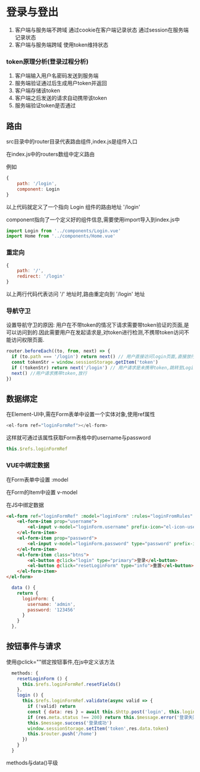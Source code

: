 # 登录与登出

1. 客户端与服务端不跨域
通过cookie在客户端记录状态
通过session在服务端记录状态
2. 客户端与服务端跨域
使用token维持状态

### token原理分析(登录过程分析)

1. 客户端输入用户名密码发送到服务端
2. 服务端验证通过后生成用户token并返回
3. 客户端存储该token
4. 客户端之后发送的请求自动携带该token
5. 服务端验证token是否通过

## 路由

src目录中的router目录代表路由组件,index.js是组件入口

在index.js中的routers数组中定义路由

例如
```js
{
    path: '/login',
    component: Login
}
```

以上代码就定义了一个指向 Login 组件的路由地址 '/login'

component指向了一个定义好的组件信息,需要使用import导入到index.js中

```js
import Login from '../components/Login.vue'
import Home from '../components/Home.vue'
```

### 重定向

```js
{
    path: '/',
    redirect: '/login'
}
```

以上两行代码代表访问 '/' 地址时,路由重定向到 '/login' 地址

### 导航守卫

设置导航守卫的原因: 用户在不带token的情况下请求需要带token验证的页面,是可以访问到的.因此需要用户在发起请求是,对token进行检测,不携带token访问不能访问权限页面.

```js
router.beforeEach((to, from, next) => {
  if (to.path === '/login') return next() // 用户直接访问login页面,直接放行
  const tokenStr = window.sessionStorage.getItem('token')
  if (!tokenStr) return next('/login') // 用户请求是未携带token,跳转至Login页面
  next() //用户请求携带token,放行
})
```

## 数据绑定

在Element-UI中,需在Form表单中设置一个实体对象,使用ref属性

```js
<el-form ref="loginFormRef"></el-form>
```

这样就可通过该属性获取Form表格中的username与password

```js
this.$refs.loginFormRef
```

### VUE中绑定数据

在Form表单中设置 :model

在Form的Item中设置 v-model

在JS中绑定数据

```html
<el-form ref="loginFormRef" :model="loginForm" :rules="loginFromRules" label-width="0px" class="login_form">
    <el-form-item prop="username">
        <el-input v-model="loginForm.username" prefix-icon="el-icon-user"></el-input>
    </el-form-item>
    <el-form-item prop="password">
        <el-input v-model="loginForm.password" type="password" prefix-icon="el-icon-view"></el-input>
    </el-form-item>
    <el-form-item class="btns">
        <el-button @click="login" type="primary">登录</el-button>
        <el-button @click="resetLoginForm" type="info">重置</el-button>
    </el-form-item>
</el-form>
```

```js
  data () {
    return {
      loginForm: {
        username: 'admin',
        password: '123456'
      }
    }
  },
```

## 按钮事件与请求

使用@click=""绑定按钮事件,在js中定义该方法

```js
  methods: {
    resetLoginForm () {
      this.$refs.loginFormRef.resetFields()
    },
    login () {
      this.$refs.loginFormRef.validate(async valid => {
        if (!valid) return
        const { data: res } = await this.$http.post('login', this.loginForm)
        if (res.meta.status !== 200) return this.$message.error('登录失败')
        this.$message.success('登录成功')
        window.sessionStorage.setItem('token',res.data.token)
        this.$router.push('/home')
      })
    }
  }
```

methods与data()平级